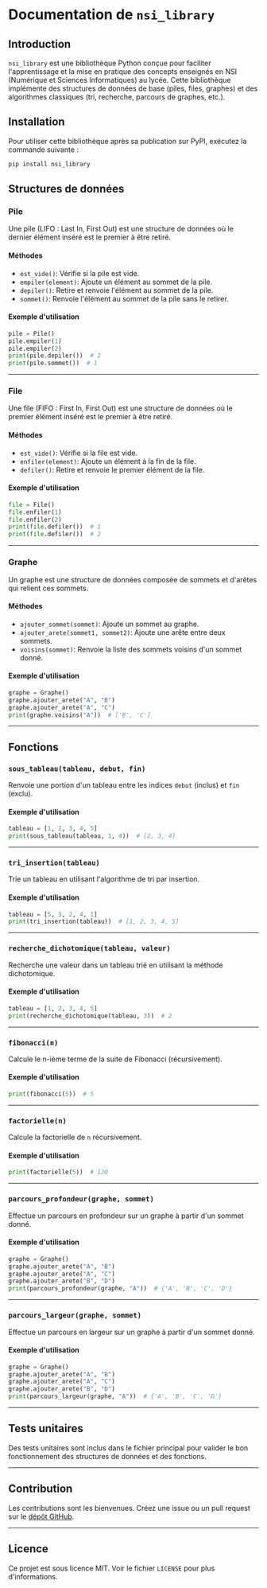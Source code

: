 # Documentation de `nsi_library`

## Introduction
`nsi_library` est une bibliothèque Python conçue pour faciliter l'apprentissage et la mise en pratique des concepts enseignés en NSI (Numérique et Sciences Informatiques) au lycée. Cette bibliothèque implémente des structures de données de base (piles, files, graphes) et des algorithmes classiques (tri, recherche, parcours de graphes, etc.).

## Installation
Pour utiliser cette bibliothèque après sa publication sur PyPI, exécutez la commande suivante :

```bash
pip install nsi_library
```

## Structures de données

### Pile
Une pile (LIFO : Last In, First Out) est une structure de données où le dernier élément inséré est le premier à être retiré.

#### Méthodes
- `est_vide()`: Vérifie si la pile est vide.
- `empiler(element)`: Ajoute un élément au sommet de la pile.
- `depiler()`: Retire et renvoie l'élément au sommet de la pile.
- `sommet()`: Renvoie l'élément au sommet de la pile sans le retirer.

#### Exemple d'utilisation
```python
pile = Pile()
pile.empiler(1)
pile.empiler(2)
print(pile.depiler())  # 2
print(pile.sommet())  # 1
```

---

### File
Une file (FIFO : First In, First Out) est une structure de données où le premier élément inséré est le premier à être retiré.

#### Méthodes
- `est_vide()`: Vérifie si la file est vide.
- `enfiler(element)`: Ajoute un élément à la fin de la file.
- `defiler()`: Retire et renvoie le premier élément de la file.

#### Exemple d'utilisation
```python
file = File()
file.enfiler(1)
file.enfiler(2)
print(file.defiler())  # 1
print(file.defiler())  # 2
```

---

### Graphe
Un graphe est une structure de données composée de sommets et d'arêtes qui relient ces sommets.

#### Méthodes
- `ajouter_sommet(sommet)`: Ajoute un sommet au graphe.
- `ajouter_arete(sommet1, sommet2)`: Ajoute une arête entre deux sommets.
- `voisins(sommet)`: Renvoie la liste des sommets voisins d'un sommet donné.

#### Exemple d'utilisation
```python
graphe = Graphe()
graphe.ajouter_arete("A", "B")
graphe.ajouter_arete("A", "C")
print(graphe.voisins("A"))  # ['B', 'C']
```

---

## Fonctions

### `sous_tableau(tableau, debut, fin)`
Renvoie une portion d'un tableau entre les indices `debut` (inclus) et `fin` (exclu).

#### Exemple d'utilisation
```python
tableau = [1, 2, 3, 4, 5]
print(sous_tableau(tableau, 1, 4))  # [2, 3, 4]
```

---

### `tri_insertion(tableau)`
Trie un tableau en utilisant l'algorithme de tri par insertion.

#### Exemple d'utilisation
```python
tableau = [5, 3, 2, 4, 1]
print(tri_insertion(tableau))  # [1, 2, 3, 4, 5]
```

---

### `recherche_dichotomique(tableau, valeur)`
Recherche une valeur dans un tableau trié en utilisant la méthode dichotomique.

#### Exemple d'utilisation
```python
tableau = [1, 2, 3, 4, 5]
print(recherche_dichotomique(tableau, 3))  # 2
```

---

### `fibonacci(n)`
Calcule le n-ième terme de la suite de Fibonacci (récursivement).

#### Exemple d'utilisation
```python
print(fibonacci(5))  # 5
```

---

### `factorielle(n)`
Calcule la factorielle de `n` récursivement.

#### Exemple d'utilisation
```python
print(factorielle(5))  # 120
```

---

### `parcours_profondeur(graphe, sommet)`
Effectue un parcours en profondeur sur un graphe à partir d'un sommet donné.

#### Exemple d'utilisation
```python
graphe = Graphe()
graphe.ajouter_arete("A", "B")
graphe.ajouter_arete("A", "C")
graphe.ajouter_arete("B", "D")
print(parcours_profondeur(graphe, "A"))  # {'A', 'B', 'C', 'D'}
```

---

### `parcours_largeur(graphe, sommet)`
Effectue un parcours en largeur sur un graphe à partir d'un sommet donné.

#### Exemple d'utilisation
```python
graphe = Graphe()
graphe.ajouter_arete("A", "B")
graphe.ajouter_arete("A", "C")
graphe.ajouter_arete("B", "D")
print(parcours_largeur(graphe, "A"))  # {'A', 'B', 'C', 'D'}
```

---

## Tests unitaires
Des tests unitaires sont inclus dans le fichier principal pour valider le bon fonctionnement des structures de données et des fonctions.

---

## Contribution
Les contributions sont les bienvenues. Créez une issue ou un pull request sur le [dépôt GitHub](https://github.com/votre_nom/nsi_library).

---

## Licence
Ce projet est sous licence MIT. Voir le fichier `LICENSE` pour plus d'informations.

